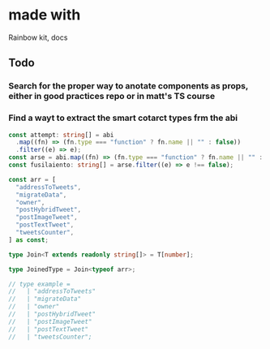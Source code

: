 # made with

Rainbow kit, docs

## Todo

### Search for the proper way to anotate components as props, either in good practices repo or in matt's TS course

### Find a wayt to extract the smart cotarct types frm the abi

```ts
const attempt: string[] = abi
  .map((fn) => (fn.type === "function" ? fn.name || "" : false))
  .filter((e) => e);
const arse = abi.map((fn) => (fn.type === "function" ? fn.name || "" : false));
const fusilaiento: string[] = arse.filter((e) => e !== false);

const arr = [
  "addressToTweets",
  "migrateData",
  "owner",
  "postHybridTweet",
  "postImageTweet",
  "postTextTweet",
  "tweetsCounter",
] as const;

type Join<T extends readonly string[]> = T[number];

type JoinedType = Join<typeof arr>;

// type example =
//   | "addressToTweets"
//   | "migrateData"
//   | "owner"
//   | "postHybridTweet"
//   | "postImageTweet"
//   | "postTextTweet"
//   | "tweetsCounter";
```
